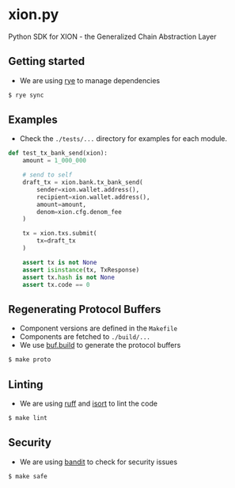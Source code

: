 # xion.py

Python SDK for XION - the Generalized Chain Abstraction Layer

## Getting started

- We are using [rye](https://rye.astral.sh/) to manage dependencies

```bash
$ rye sync
```

## Examples

- Check the `./tests/...` directory for examples for each module.

```python
def test_tx_bank_send(xion):
    amount = 1_000_000

    # send to self
    draft_tx = xion.bank.tx_bank_send(
        sender=xion.wallet.address(),
        recipient=xion.wallet.address(),
        amount=amount,
        denom=xion.cfg.denom_fee
    )

    tx = xion.txs.submit(
        tx=draft_tx
    )

    assert tx is not None
    assert isinstance(tx, TxResponse)
    assert tx.hash is not None
    assert tx.code == 0
```

## Regenerating Protocol Buffers

- Component versions are defined in the `Makefile`
- Components are fetched to `./build/...`
- We use [buf.build](https://buf.build/) to generate the protocol buffers

```bash
$ make proto
```

## Linting

- We are using [ruff](https://astral.sh/ruff) and [isort](https://pycqa.github.io/isort/) to lint the code

```bash
$ make lint
```

## Security

- We are using [bandit](https://bandit.readthedocs.io/) to check for security issues

```bash
$ make safe
```

